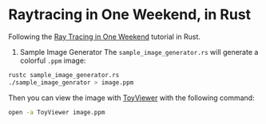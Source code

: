 # Raytracing in One Weekend, in Rust
Following the [Ray Tracing in One Weekend](https://raytracing.github.io/books/RayTracingInOneWeekend.html) tutorial in Rust.

1. Sample Image Generator
The `sample_image_generator.rs` will generate a colorful `.ppm` image:

```bash
rustc sample_image_generator.rs
./sample_image_genrator > image.ppm
```
Then you can view the image with [ToyViewer](https://apps.apple.com/us/app/toyviewer/id414298354?l=en&mt=12) with the following command:
```bash
open -a ToyViewer image.ppm
```